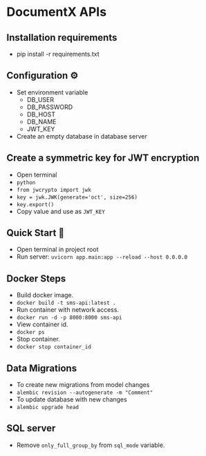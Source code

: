 # DocumentX APIs

## Installation requirements
- pip install -r requirements.txt

## Configuration ⚙️
- Set environment variable
    - DB_USER
    - DB_PASSWORD
    - DB_HOST
    - DB_NAME
    - JWT_KEY
- Create an empty database in database server


## Create a symmetric key for JWT encryption
- Open terminal
- `python`
- `from jwcrypto import jwk`
- `key = jwk.JWK(generate='oct', size=256)`
- `key.export()`
- Copy value and use as `JWT_KEY`

## Quick Start 🚀
- Open terminal in project root
- Run server: `uvicorn app.main:app --reload --host 0.0.0.0`

## Docker Steps
- Build docker image.
- `docker build -t sms-api:latest .`
- Run container with network access.
- `docker run -d -p 8000:8000 sms-api`
- View container id.
- `docker ps`
- Stop container.
- `docker stop container_id`

## Data Migrations
- To create new migrations from model changes
- `alembic revision --autogenerate -m "Comment"`
- To update database with new changes
- `alembic upgrade head`

## SQL server
- Remove `only_full_group_by` from `sql_mode` variable.
